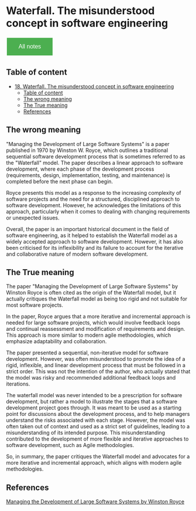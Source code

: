 # Waterfall. The misunderstood concept in software engineering

<style>
  .back-button {
    background-color: #4CAF50; /* Green */
    border: none;
    color: white;
    padding: 15px 32px;
    text-align: center;
    text-decoration: none;
    display: inline-block;
    font-size: 16px;
    margin: 4px 2px;
    cursor: pointer;
  }
</style>

<button class="back-button" onclick="window.location.href='https://matiaspakua.github.io/tech.notes.io'">All notes</button>

## Table of content 
- [18. Waterfall. The misunderstood concept in software engineering](#18-waterfall-the-misunderstood-concept-in-software-engineering)
  - [Table of content](#table-of-content)
  - [The wrong meaning](#the-wrong-meaning)
  - [The True meaning](#the-true-meaning)
  - [References](#references)

## The wrong meaning

"Managing the Development of Large Software Systems" is a paper published in 1970 by Winston W. Royce, which outlines a traditional sequential software development process that is sometimes referred to as the "Waterfall" model. The paper describes a linear approach to software development, where each phase of the development process (requirements, design, implementation, testing, and maintenance) is completed before the next phase can begin.

Royce presents this model as a response to the increasing complexity of software projects and the need for a structured, disciplined approach to software development. However, he acknowledges the limitations of this approach, particularly when it comes to dealing with changing requirements or unexpected issues.

Overall, the paper is an important historical document in the field of software engineering, as it helped to establish the Waterfall model as a widely accepted approach to software development. However, it has also been criticised for its inflexibility and its failure to account for the 
iterative and collaborative nature of modern software development.

## The True meaning

The paper "Managing the Development of Large Software Systems" by Winston Royce is often cited as the origin of the Waterfall model, but it actually critiques the Waterfall model as being too rigid and not suitable for most software projects.

In the paper, Royce argues that a more iterative and incremental approach is needed for large software projects, which would involve feedback loops and continual reassessment and modification of requirements and design. This approach is more similar to modern agile methodologies, which emphasize adaptability and collaboration.

The paper presented a sequential, non-iterative model for software development. However, was often misunderstood to promote the idea of a rigid, inflexible, and linear development process that must be followed in a strict order. This was not the intention of the author, who actually stated that the model was risky and recommended additional feedback loops and iterations.

The waterfall model was never intended to be a prescription for software development, but rather a model to illustrate the stages that a software development project goes through. It was meant to be used as a starting point for discussions about the development process, and to help managers understand the risks associated with each stage. However, the model was often taken out of context and used as a strict set of guidelines, leading to a misunderstanding of its intended purpose. This misunderstanding contributed to the development of more flexible and iterative approaches to software development, such as Agile methodologies.

So, in summary, the paper critiques the Waterfall model and advocates for a more iterative and incremental approach, which aligns with modern agile methodologies.

## References

[Managing the Development of Large Software Systems by Winston Royce](http://www-scf.usc.edu/~csci201/lectures/Lecture11/royce1970.pdf)